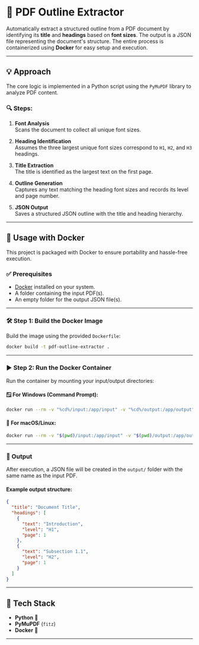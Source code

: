 

# 📄 PDF Outline Extractor

Automatically extract a structured outline from a PDF document by identifying its **title** and **headings** based on **font sizes**. The output is a JSON file representing the document's structure. The entire process is containerized using **Docker** for easy setup and execution.

---

## 💡 Approach

The core logic is implemented in a Python script using the `PyMuPDF` library to analyze PDF content.

### 🔍 Steps:

1. **Font Analysis**  
   Scans the document to collect all unique font sizes.

2. **Heading Identification**  
   Assumes the three largest unique font sizes correspond to `H1`, `H2`, and `H3` headings.

3. **Title Extraction**  
   The title is identified as the largest text on the first page.

4. **Outline Generation**  
   Captures any text matching the heading font sizes and records its level and page number.

5. **JSON Output**  
   Saves a structured JSON outline with the title and heading hierarchy.

---

## 🚀 Usage with Docker

This project is packaged with Docker to ensure portability and hassle-free execution.

### ✅ Prerequisites

- [Docker](https://www.docker.com/) installed on your system.
- A folder containing the input PDF(s).
- An empty folder for the output JSON file(s).

---

### 🛠️ Step 1: Build the Docker Image

Build the image using the provided `Dockerfile`:

```bash
docker build -t pdf-outline-extractor .
````

---

### ▶️ Step 2: Run the Docker Container

Run the container by mounting your input/output directories:

#### 🪟 For Windows (Command Prompt):

```bash
docker run --rm -v "%cd%/input:/app/input" -v "%cd%/output:/app/output" --network none pdf-outline-extractor
```

#### 🐧 For macOS/Linux:

```bash
docker run --rm -v "$(pwd)/input:/app/input" -v "$(pwd)/output:/app/output" --network none pdf-outline-extractor
```

---

### 📁 Output

After execution, a JSON file will be created in the `output/` folder with the same name as the input PDF.

#### Example output structure:

```json
{
  "title": "Document Title",
  "headings": [
    {
      "text": "Introduction",
      "level": "H1",
      "page": 1
    },
    {
      "text": "Subsection 1.1",
      "level": "H2",
      "page": 1
    }
  ]
}
```

---

## 🧰 Tech Stack

* **Python** 🐍
* **PyMuPDF** (`fitz`)
* **Docker** 🐳

---

